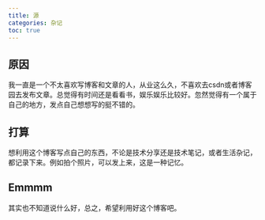 ```yaml
---
title: 源
categories: 杂记
toc: true
---
```


## 原因

我一直是一个不太喜欢写博客和文章的人，从业这么久，不喜欢去csdn或者博客园去发布文章。总觉得有时间还是看看书，娱乐娱乐比较好。忽然觉得有一个属于自己的地方，发点自己想想写的挺不错的。

## 打算

想利用这个博客写点自己的东西，不论是技术分享还是技术笔记，或者生活杂记，都记录下来。例如拍个照片，可以发上来，这是一种记忆。

## Emmmm

其实也不知道说什么好，总之，希望利用好这个博客吧。
